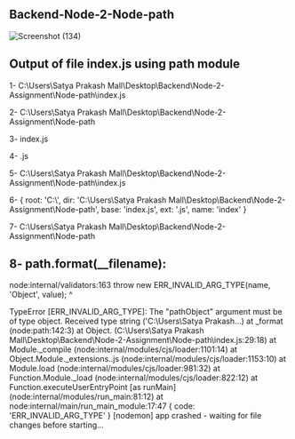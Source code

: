 ## Backend-Node-2-Node-path

![Screenshot (134)](https://user-images.githubusercontent.com/80479635/151707635-83d54b9f-fc71-4133-a60a-69d977f283f9.png)

## Output of file index.js using path module

 1- C:\Users\Satya Prakash Mall\Desktop\Backend\Node-2-Assignment\Node-path\index.js

2- C:\Users\Satya Prakash Mall\Desktop\Backend\Node-2-Assignment\Node-path

3- index.js

4- .js

5- C:\Users\Satya Prakash Mall\Desktop\Backend\Node-2-Assignment\Node-path\index.js

6- {
  root: 'C:\\',
  dir: 'C:\\Users\\Satya Prakash Mall\\Desktop\\Backend\\Node-2-Assignment\\Node-path',
  base: 'index.js',
  ext: '.js',
  name: 'index'
}

7- C:\Users\Satya Prakash Mall\Desktop\Backend\Node-2-Assignment\Node-path

## 8- path.format(__filename): 
node:internal/validators:163
      throw new ERR_INVALID_ARG_TYPE(name, 'Object', value);
      ^

TypeError [ERR_INVALID_ARG_TYPE]: The "pathObject" argument must be of type object. Received type string ('C:\\Users\\Satya Prakash...)
    at _format (node:path:142:3)
    at Object.<anonymous> (C:\Users\Satya Prakash Mall\Desktop\Backend\Node-2-Assignment\Node-path\index.js:29:18)
    at Module._compile (node:internal/modules/cjs/loader:1101:14)
    at Object.Module._extensions..js (node:internal/modules/cjs/loader:1153:10)
    at Module.load (node:internal/modules/cjs/loader:981:32)
    at Function.Module._load (node:internal/modules/cjs/loader:822:12)
    at Function.executeUserEntryPoint [as runMain] (node:internal/modules/run_main:81:12)
    at node:internal/main/run_main_module:17:47 {
  code: 'ERR_INVALID_ARG_TYPE'
}
[nodemon] app crashed - waiting for file changes before starting...
